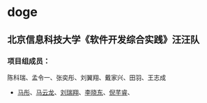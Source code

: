 # doge
## 北京信息科技大学《软件开发综合实践》汪汪队
### 项目组成员：
陈科瑞、孟令一、张奕彤、刘翼翔、戴家兴、田羽、王志成
- [马彤](https://github.com/matong0209)、[马云龙](https://github.com/haiwenxiang)、[刘瑞翔](https://github.com/lrx-joker)、[李晓东](https://github.com/kleinPerman)、[倪芊睿](https://github.com/fengqixia)、

